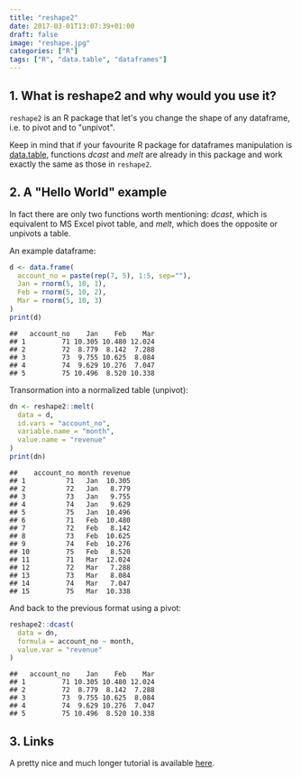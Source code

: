 ```yaml
---
title: "reshape2"
date: 2017-03-01T13:07:39+01:00
draft: false
image: "reshape.jpg"
categories: ["R"]
tags: ["R", "data.table", "dataframes"]
---
```







## 1. What is reshape2 and why would you use it?

`reshape2` is an R package that let's you change the shape of any dataframe, i.e. to pivot and to "unpivot".

Keep in mind that if your favourite R package for dataframes manipulation is [data.table](http://tomis9.com/data.table), functions *dcast* and *melt* are already in this package and work exactly the same as those in `reshape2`.

## 2. A "Hello World" example

In fact there are only two functions worth mentioning: *dcast*, which is equivalent to MS Excel pivot table, and *melt*, which does the opposite or unpivots a table.

An example dataframe:

```r
d <- data.frame(
  account_no = paste(rep(7, 5), 1:5, sep=""),
  Jan = rnorm(5, 10, 1),
  Feb = rnorm(5, 10, 2),
  Mar = rnorm(5, 10, 3)
)
print(d)
```

```
##   account_no    Jan    Feb    Mar
## 1         71 10.305 10.480 12.024
## 2         72  8.779  8.142  7.288
## 3         73  9.755 10.625  8.084
## 4         74  9.629 10.276  7.047
## 5         75 10.496  8.520 10.338
```

Transormation into a normalized table (unpivot):

```r
dn <- reshape2::melt(
  data = d, 
  id.vars = "account_no", 
  variable.name = "month", 
  value.name = "revenue"
)
print(dn)
```

```
##    account_no month revenue
## 1          71   Jan  10.305
## 2          72   Jan   8.779
## 3          73   Jan   9.755
## 4          74   Jan   9.629
## 5          75   Jan  10.496
## 6          71   Feb  10.480
## 7          72   Feb   8.142
## 8          73   Feb  10.625
## 9          74   Feb  10.276
## 10         75   Feb   8.520
## 11         71   Mar  12.024
## 12         72   Mar   7.288
## 13         73   Mar   8.084
## 14         74   Mar   7.047
## 15         75   Mar  10.338
```

And back to the previous format using a pivot:

```r
reshape2::dcast(
  data = dn, 
  formula = account_no ~ month, 
  value.var = "revenue"
)
```

```
##   account_no    Jan    Feb    Mar
## 1         71 10.305 10.480 12.024
## 2         72  8.779  8.142  7.288
## 3         73  9.755 10.625  8.084
## 4         74  9.629 10.276  7.047
## 5         75 10.496  8.520 10.338
```

## 3. Links

A pretty nice and much longer tutorial is available [here](https://seananderson.ca/2013/10/19/reshape/).
